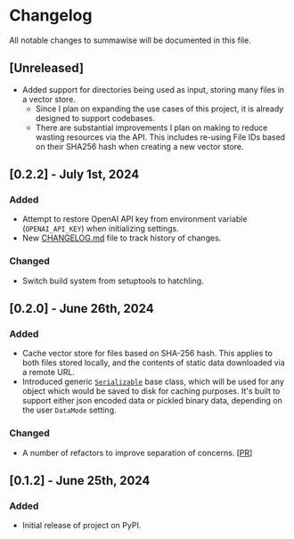 # Changelog

All notable changes to summawise will be documented in this file.

## [Unreleased]

- Added support for directories being used as input, storing many files in a vector store.
  - Since I plan on expanding the use cases of this project, it is already designed to support codebases.
  - There are substantial improvements I plan on making to reduce wasting resources via the API.
    This includes re-using File IDs based on their SHA256 hash when creating a new vector store.

## [0.2.2] - July 1st, 2024

### Added

- Attempt to restore OpenAI API key from environment variable (`OPENAI_API_KEY`) when initializing settings.
- New [CHANGELOG.md](https://github.com/ooojustin/summawise/blob/main/CHANGELOG.md) file to track history of changes.

### Changed

- Switch build system from setuptools to hatchling.

## [0.2.0] - June 26th, 2024

### Added

- Cache vector store for files based on SHA-256 hash.
  This applies to both files stored locally, and the contents of static data downloaded via a remote URL.
- Introduced generic [`Serializable`](https://github.com/ooojustin/summawise/blob/39f478cfe5917e58d08a4a5ac789a6a6bb9fa7ea/summawise/serializable.py#L10-L39) base class, which will be used for any object which would be saved to disk for caching purposes. It's built to support either json encoded data or pickled binary data, depending on the user `DataMode` setting.

### Changed

- A number of refactors to improve separation of concerns. [[PR]](https://github.com/ooojustin/summawise/pull/7)

## [0.1.2] - June 25th, 2024

### Added

- Initial release of project on PyPI.
